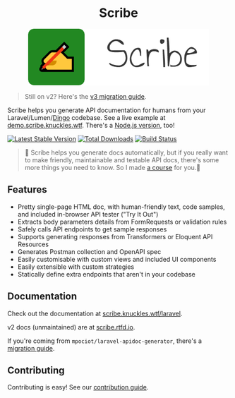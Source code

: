 <h1 align="center">Scribe</h1>

<p align="center">
  <img src="logo-scribe.png"><br>
</p>

> Still on v2? Here's the [v3 migration guide](https://scribe.knuckles.wtf/laravel/migrating-v3).

Scribe helps you generate API documentation for humans from your Laravel/Lumen/[Dingo](https://github.com/dingo/api) codebase. See a live example at [demo.scribe.knuckles.wtf](https://demo.scribe.knuckles.wtf). There's a [Node.js version](https://github.com/knuckleswtf/scribe-js), too!

[![Latest Stable Version](https://poser.pugx.org/knuckleswtf/scribe/v/stable)](https://packagist.org/packages/knuckleswtf/scribe) [![Total Downloads](https://poser.pugx.org/knuckleswtf/scribe/downloads)](https://packagist.org/packages/knuckleswtf/scribe) [![Build Status](https://travis-ci.com/knuckleswtf/scribe.svg?branch=master)](https://travis-ci.com/knuckleswtf/scribe)

> 👋 Scribe helps you generate docs automatically, but if you really want to make friendly, maintainable and testable API docs, there's some more things you need to know. So I made [a course](https://apidocsfordevs.com?utm_source=scribe-laravel&utm_medium=referral&utm_campaign=none) for you.🤗

## Features
- Pretty single-page HTML doc, with human-friendly text, code samples, and included in-browser API tester ("Try It Out")
- Extracts body parameters details from FormRequests or validation rules
- Safely calls API endpoints to get sample responses
- Supports generating responses from Transformers or Eloquent API Resources
- Generates Postman collection and OpenAPI spec
- Easily customisable with custom views and included UI components
- Easily extensible with custom strategies
- Statically define extra endpoints that aren't in your codebase

## Documentation
Check out the documentation at [scribe.knuckles.wtf/laravel](http://scribe.knuckles.wtf/laravel).

v2 docs (unmaintained) are at [scribe.rtfd.io](http://scribe.rtfd.io).

If you're coming from `mpociot/laravel-apidoc-generator`, there's a [migration guide](https://scribe.knuckles.wtf/laravel/migrating-apidoc).

## Contributing
Contributing is easy! See our [contribution guide](https://scribe.knuckles.wtf/laravel/contributing).
